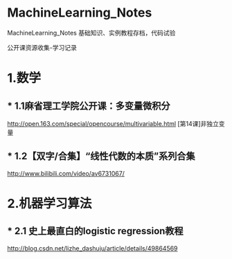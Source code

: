# MachineLearning_Notes
MachineLearning_Notes  基础知识、实例教程存档，代码试验



公开课资源收集-学习记录

# 1.数学

## * 1.1麻省理工学院公开课：多变量微积分

http://open.163.com/special/opencourse/multivariable.html
[第14课]非独立变量



## * 1.2【双字/合集】“线性代数的本质”系列合集
http://www.bilibili.com/video/av6731067/


# 2.机器学习算法
## * 2.1 史上最直白的logistic regression教程
http://blog.csdn.net/lizhe_dashuju/article/details/49864569

